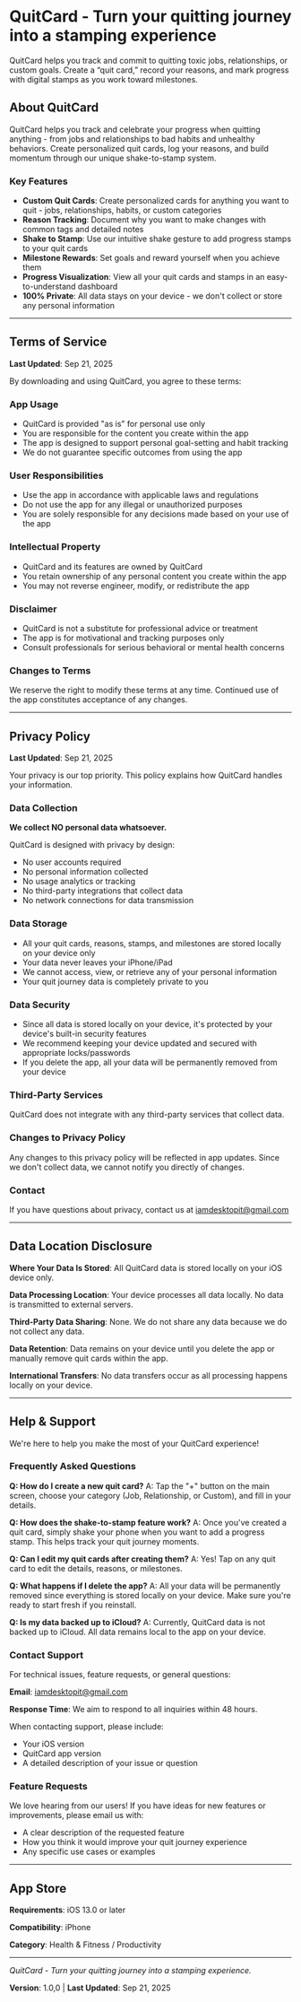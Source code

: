 # QuitCard - Turn your quitting journey into a stamping experience

QuitCard helps you track and commit to quitting toxic jobs, relationships, or custom goals. Create a “quit card,” record your reasons, and mark progress with digital stamps as you work toward milestones.

## About QuitCard

QuitCard helps you track and celebrate your progress when quitting anything - from jobs and relationships to bad habits and unhealthy behaviors. Create personalized quit cards, log your reasons, and build momentum through our unique shake-to-stamp system.

### Key Features

- **Custom Quit Cards**: Create personalized cards for anything you want to quit - jobs, relationships, habits, or custom categories
- **Reason Tracking**: Document why you want to make changes with common tags and detailed notes
- **Shake to Stamp**: Use our intuitive shake gesture to add progress stamps to your quit cards
- **Milestone Rewards**: Set goals and reward yourself when you achieve them
- **Progress Visualization**: View all your quit cards and stamps in an easy-to-understand dashboard
- **100% Private**: All data stays on your device - we don't collect or store any personal information

---

## Terms of Service

**Last Updated**: Sep 21, 2025

By downloading and using QuitCard, you agree to these terms:

### App Usage
- QuitCard is provided "as is" for personal use only
- You are responsible for the content you create within the app
- The app is designed to support personal goal-setting and habit tracking
- We do not guarantee specific outcomes from using the app

### User Responsibilities
- Use the app in accordance with applicable laws and regulations
- Do not use the app for any illegal or unauthorized purposes
- You are solely responsible for any decisions made based on your use of the app

### Intellectual Property
- QuitCard and its features are owned by QuitCard
- You retain ownership of any personal content you create within the app
- You may not reverse engineer, modify, or redistribute the app

### Disclaimer
- QuitCard is not a substitute for professional advice or treatment
- The app is for motivational and tracking purposes only
- Consult professionals for serious behavioral or mental health concerns

### Changes to Terms
We reserve the right to modify these terms at any time. Continued use of the app constitutes acceptance of any changes.

---

## Privacy Policy

**Last Updated**: Sep 21, 2025

Your privacy is our top priority. This policy explains how QuitCard handles your information.

### Data Collection
**We collect NO personal data whatsoever.**

QuitCard is designed with privacy by design:
- No user accounts required
- No personal information collected
- No usage analytics or tracking
- No third-party integrations that collect data
- No network connections for data transmission

### Data Storage
- All your quit cards, reasons, stamps, and milestones are stored locally on your device only
- Your data never leaves your iPhone/iPad
- We cannot access, view, or retrieve any of your personal information
- Your quit journey data is completely private to you

### Data Security
- Since all data is stored locally on your device, it's protected by your device's built-in security features
- We recommend keeping your device updated and secured with appropriate locks/passwords
- If you delete the app, all your data will be permanently removed from your device

### Third-Party Services
QuitCard does not integrate with any third-party services that collect data.

### Changes to Privacy Policy
Any changes to this privacy policy will be reflected in app updates. Since we don't collect data, we cannot notify you directly of changes.

### Contact
If you have questions about privacy, contact us at iamdesktopit@gmail.com

---

## Data Location Disclosure

**Where Your Data Is Stored**: All QuitCard data is stored locally on your iOS device only.

**Data Processing Location**: Your device processes all data locally. No data is transmitted to external servers.

**Third-Party Data Sharing**: None. We do not share any data because we do not collect any data.

**Data Retention**: Data remains on your device until you delete the app or manually remove quit cards within the app.

**International Transfers**: No data transfers occur as all processing happens locally on your device.

---

## Help & Support

We're here to help you make the most of your QuitCard experience!

### Frequently Asked Questions

**Q: How do I create a new quit card?**
A: Tap the "+" button on the main screen, choose your category (Job, Relationship, or Custom), and fill in your details.

**Q: How does the shake-to-stamp feature work?**
A: Once you've created a quit card, simply shake your phone when you want to add a progress stamp. This helps track your quit journey moments.

**Q: Can I edit my quit cards after creating them?**
A: Yes! Tap on any quit card to edit the details, reasons, or milestones.

**Q: What happens if I delete the app?**
A: All your data will be permanently removed since everything is stored locally on your device. Make sure you're ready to start fresh if you reinstall.

**Q: Is my data backed up to iCloud?**
A: Currently, QuitCard data is not backed up to iCloud. All data remains local to the app on your device.

### Contact Support

For technical issues, feature requests, or general questions:

**Email**: iamdesktopit@gmail.com

**Response Time**: We aim to respond to all inquiries within 48 hours.

When contacting support, please include:
- Your iOS version
- QuitCard app version
- A detailed description of your issue or question

### Feature Requests

We love hearing from our users! If you have ideas for new features or improvements, please email us with:
- A clear description of the requested feature
- How you think it would improve your quit journey experience
- Any specific use cases or examples

---

## App Store

**Requirements**: iOS 13.0 or later

**Compatibility**: iPhone

**Category**: Health & Fitness / Productivity

---

*QuitCard - Turn your quitting journey into a stamping experience.*

**Version**: 1.0,0 | **Last Updated**: Sep 21, 2025
